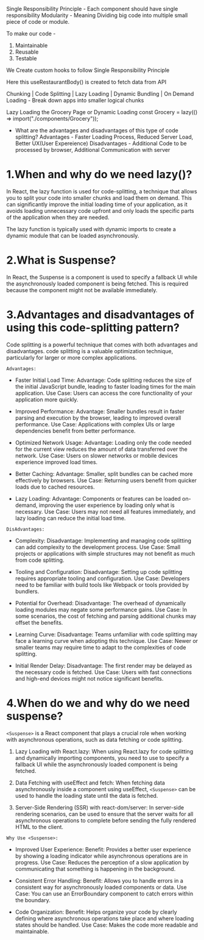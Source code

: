 Single Responsibility Principle - Each component should have single responsibility
Modularity - Meaning Dividing big code into multiple small piece of code or module. 

To make our code -
1) Maintainable
2) Reusable
3) Testable

We Create custom hooks to follow Single Responsibility Principle

Here this useRestaurantBody() is created to fetch data from API
<!-- const useRestaurantBody = () => {
  const [listOfRestaurants, setListOfRestaurants] = useState([]);

  useEffect(() => {
    fetchData();
  }, []);

  const fetchData = async () => {
    const data = await fetch(HOME_PAGE_URL);
    const json = await data.json();

    setListOfRestaurants(
      json?.data?.cards[5]?.card?.card?.gridElements?.infoWithStyle?.restaurants
    );
  };

  return listOfRestaurants;
}; -->

Chunking | Code Splitting | Lazy Loading | Dynamic Bundling | On Demand Loading - Break down apps into smaller logical chunks

Lazy Loading the Grocery Page or Dynamic Loading
const Grocery = lazy(() => import("./components/Grocery"));

<!-- {
 path: "/grocery",
 element: (
 <Suspense fallback={<h1>Loading....</h1>}>
 <Grocery />
 </Suspense>
 ),
}, -->

 - What are the advantages and disadvantages of this type of code splitting?
   Advantages - Faster Loading Process, Reduced Server Load, Better UX(User Expereience)
   Disadvantages - Additional Code to be processed by browser, Additional Communication with server





 # 1.When and why do we need lazy()?
 In React, the lazy function is used for code-splitting, a technique that allows you to split your code into smaller chunks and load them on demand. This can significantly improve the initial loading time of your application, as it avoids loading unnecessary code upfront and only loads the specific parts of the application when they are needed.

 The lazy function is typically used with dynamic imports to create a dynamic module that can be loaded asynchronously. 


# 2.What is Suspense?
 In React, the Suspense is a component is used to specify a fallback UI while the asynchronously loaded component is being fetched. This is required because the component might not be available immediately.


# 3.Advantages and disadvantages of using this code-splitting pattern?

Code splitting is a powerful technique that comes with both advantages and disadvantages.
code splitting is a valuable optimization technique, particularly for larger or more complex applications.

`Advantages:`
 * Faster Initial Load Time: 
Advantage: Code splitting reduces the size of the initial JavaScript bundle, leading to faster loading times for the main application.
Use Case: Users can access the core functionality of your application more quickly.

 * Improved Performance:
Advantage: Smaller bundles result in faster parsing and execution by the browser, leading to improved overall performance.
Use Case: Applications with complex UIs or large dependencies benefit from better performance.

* Optimized Network Usage:
Advantage: Loading only the code needed for the current view reduces the amount of data transferred over the network.
Use Case: Users on slower networks or mobile devices experience improved load times.

* Better Caching:
Advantage: Smaller, split bundles can be cached more effectively by browsers.
Use Case: Returning users benefit from quicker loads due to cached resources.

* Lazy Loading:
Advantage: Components or features can be loaded on-demand, improving the user experience by loading only what is necessary.
Use Case: Users may not need all features immediately, and lazy loading can reduce the initial load time.

`DisAdvantages:`
 * Complexity:
Disadvantage: Implementing and managing code splitting can add complexity to the development process.
Use Case: Small projects or applications with simple structures may not benefit as much from code splitting.

* Tooling and Configuration:
Disadvantage: Setting up code splitting requires appropriate tooling and configuration.
Use Case: Developers need to be familiar with build tools like Webpack or tools provided by bundlers.

* Potential for Overhead:
Disadvantage: The overhead of dynamically loading modules may negate some performance gains.
Use Case: In some scenarios, the cost of fetching and parsing additional chunks may offset the benefits.

* Learning Curve:
Disadvantage: Teams unfamiliar with code splitting may face a learning curve when adopting this technique.
Use Case: Newer or smaller teams may require time to adapt to the complexities of code splitting.

* Initial Render Delay:
Disadvantage: The first render may be delayed as the necessary code is fetched.
Use Case: Users with fast connections and high-end devices might not notice significant benefits.

# 4.When do we and why do we need suspense?
`<Suspense>` is a React component that plays a crucial role when working with asynchronous operations, such as data fetching or code splitting.

1. Lazy Loading with React.lazy:
When using React.lazy for code splitting and dynamically importing components, you need to use <Suspense> to specify a fallback UI while the asynchronously loaded component is being fetched.


2. Data Fetching with useEffect and fetch:
When fetching data asynchronously inside a component using useEffect, 
`<Suspense>` can be used to handle the loading state until the data is fetched.

3. Server-Side Rendering (SSR) with react-dom/server:
In server-side rendering scenarios, <Suspense> can be used to ensure that the server waits for all asynchronous operations to complete before sending the fully rendered HTML to the client.


`Why Use <Suspense>:`

 * Improved User Experience:
Benefit: Provides a better user experience by showing a loading indicator while asynchronous operations are in progress.
Use Case: Reduces the perception of a slow application by communicating that something is happening in the background.

* Consistent Error Handling:
Benefit: Allows you to handle errors in a consistent way for asynchronously loaded components or data.
Use Case: You can use an ErrorBoundary component to catch errors within the <Suspense> boundary.

* Code Organization:
Benefit: Helps organize your code by clearly defining where asynchronous operations take place and where loading states should be handled.
Use Case: Makes the code more readable and maintainable.